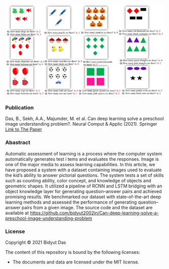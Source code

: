 ![Examples](img/database.jpg)

### Publication
Das, B., Sekh, A.A., Majumder, M. et al. Can deep learning solve a preschool image understanding problem?. 
Neural Comput & Applic (2021). Springer
[Link to The Paper](https://doi.org/10.1007/s00521-021-06080-w)

### Abastract
Automatic assessment of learning is a process where the computer system automatically generates test i
tems and evaluates the responses. Image is one of the major media to assess learning capabilities. 
In this article, we have proposed a system with a dataset containing images used to evaluate the kid’s 
ability to answer pictorial questions. The system tests a set of skills such as counting ability, 
color concept, and knowledge of objects and geometric shapes. It utilized a pipeline of RCNN and LSTM 
bridging with an object knowledge layer for generating question–answer pairs and achieved promising results. 
We benchmarked our dataset with state-of-the-art deep learning methods and assessed the performance of 
generating question–answer pairs from a given image. The source code and the dataset are 
available at https://github.com/bidyut2002in/Can-deep-learning-solve-a-preschool-image-understanding-problem
### License

Copyright © 2021 Bidyut Das

The content of this repository is bound by the following licenses:

- The documents and data are licensed under the MIT license.
